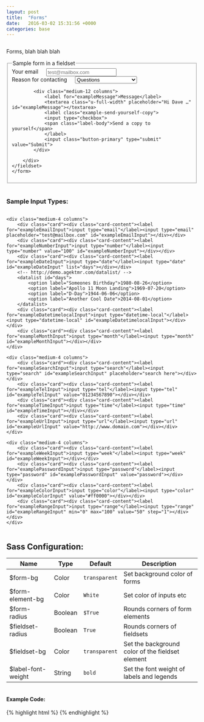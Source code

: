 ```yaml
---
layout: post
title:  "Forms"
date:   2016-03-02 15:31:56 +0000
categories: base
---
```


<div class="row column">
    <p class="lead-text">Forms, blah blah blah</p>
</div>

<div id="form_example">
<div class="row column">
    <form>
    <fieldset>
    <legend>Sample form in a fieldset</legend>
        <div class="row">
            <div class="medium-6 columns">
                <label for="exampleEmailInput">Your email</label>
                <input type="email" placeholder="test@mailbox.com" id="exampleEmailInput">
            </div>
            <div class="medium-6 columns">
                <label for="exampleRecipientInput">Reason for contacting</label>
                <select class="u-full-width">
                <option value="Option 1">Questions</option>
                <option value="Option 2">Admiration</option>
                <option value="Option 3">Can I get your number?</option>
                </select>
            </div>

            <div class="medium-12 columns">
                <label for="exampleMessage">Message</label>
                <textarea class="u-full-width" placeholder="Hi Dave …" id="exampleMessage"></textarea>
                <label class="example-send-yourself-copy">
                <input type="checkbox">
                <span class="label-body">Send a copy to yourself</span>
                </label>
                <input class="button-primary" type="submit" value="Submit">
            </div>

        </div>
    </fieldset>
    </form>
</div>
</div>

<div class="row">
    <div class="small-12 columns">
        <h3>Sample Input Types:</h3>
    </div>

    <div class="medium-4 columns">
        <div class="card"><div class="card-content"><label for="exampleEmailInput">input type="email"</label><input type="email" placeholder="test@mailbox.com" id="exampleEmailInput"></div></div>
        <div class="card"><div class="card-content"><label for="exampleNumberInput">input type="number"</label><input type="number" value="100" id="exampleNumberInput"></div></div>
        <div class="card"><div class="card-content"><label for="exampleDateInput">input type="date"</label><input type="date" id="exampleDateInput" list="days"></div></div>
        <!-- http://demo.agektmr.com/datalist/ -->
        <datalist id="days">
            <option label="Someones Birthday">1980-08-26</option>
            <option label="Apollo 11 Moon Landing">1969-07-20</option>
            <option label="D-Day">1944-06-06</option>
            <option label="Another Cool Date">2014-08-01</option>
        </datalist>
        <div class="card"><div class="card-content"><label for="exampleDatetimelocalInput">input type="datetime-local"</label><input type="datetime-local" id="exampleDatetimelocalInput"></div></div>
        <div class="card"><div class="card-content"><label for="exampleMonthInput">input type="month"</label><input type="month" id="exampleMonthInput"></div></div>
    </div>

    <div class="medium-4 columns">
        <div class="card"><div class="card-content"><label for="exampleSearchInput">input type="search"</label><input type="search" id="exampleSearchInput" placeholder="search here"></div></div>
        <div class="card"><div class="card-content"><label for="exampleTelInput">input type="tel"</label><input type="tel" id="exampleTelInput" value="01234567890"></div></div>
        <div class="card"><div class="card-content"><label for="exampleTimeInput">input type="time"</label><input type="time" id="exampleTimeInput"></div></div>
        <div class="card"><div class="card-content"><label for="exampleUrlInput">input type="url"</label><input type="url" id="exampleUrlInput" value="http://www.domain.com"></div></div>
    </div>

    <div class="medium-4 columns">
        <div class="card"><div class="card-content"><label for="exampleWeekInput">input type="week"</label><input type="week" id="exampleWeekInput"></div></div>
        <div class="card"><div class="card-content"><label for="examplePasswordInput">input type="password"</label><input type="password" id="examplePasswordInput" value="password"></div></div>
        <div class="card"><div class="card-content"><label for="exampleColorInput">input type="color"</label><input type="color" id="exampleColorInput" value="#ff0000"></div></div>
        <div class="card"><div class="card-content"><label for="exampleRangeInput">input type="range"</label><input type="range" id="exampleRangeInput" min="0" max="100" value="50" step="1"></div></div>
    </div>
</div>

<div class="row column">
    <h2>Sass Configuration:</h2>
    <table>
        <thead>
            <tr>
                <th>Name</th>
                <th>Type</th>
                <th>Default</th>
                <th>Description</th>
            </tr>
        </thead>
        <tbody>
            <tr>
                <td>$form-bg</td>
                <td>Color</td>
                <td><code>transparent</code></td>
                <td>Set background color of forms</td>
            </tr>
            <tr>
                <td>$form-element-bg</td>
                <td>Color</td>
                <td><code>White</code></td>
                <td>Set color of inputs etc</td>
            </tr>
            <tr>
                <td>$form-radius</td>
                <td>Boolean</td>
                <td><code>$True</code></td>
                <td>Rounds corners of form elements</td>
            </tr>
            <tr>
                <td>$fieldset-radius</td>
                <td>Boolean</td>
                <td><code>True</code></td>
                <td>Rounds corners of fieldsets</td>
            </tr>
            <tr>
                <td>$fieldset-bg</td>
                <td>Color</td>
                <td><code>transparent</code></td>
                <td>Set the background color of the fieldset element</td>
            </tr>
            <tr>
                <td>$label-font-weight</td>
                <td>String</td>
                <td><code>bold</code></td>
                <td>Set the font weight of labels and legends</td>
            </tr>
        </tbody>
    </table>
</div>

<div class="row column">
<h4>Example Code:</h4>
{% highlight html %}
<!-- Form Elements: -->
{% endhighlight %}
</div>